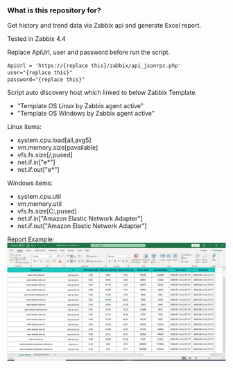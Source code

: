### What is this repository for? ###

Get history and trend data via Zabbix api and generate Excel report.

Tested in Zabbix 4.4

Replace ApiUrl, user and password before run the script.
```
ApiUrl = 'https://{replace this}/zabbix/api_jsonrpc.php'
user="{replace this}"
password="{replace this}"
```

Script auto discovery host which linked to below Zabbix Template.
- "Template OS Linux by Zabbix agent active"
- "Template OS Windows by Zabbix agent active"

Linux items:
 - system.cpu.load[all,avg5]
 - vm.memory.size[pavailable]
 - vfs.fs.size[/,pused]
 - net.if.in[\"e*\"]
 - net.if.out[\"e*\"]


Windows items:
 - system.cpu.util
 - vm.memory.util
 - vfs.fs.size[C:,pused]
 - net.if.in["Amazon Elastic Network Adapter"]
 - net.if.out["Amazon Elastic Network Adapter"]


 Report Example:
 ![Example Report](./report.jpg)

